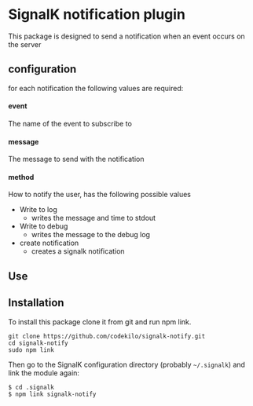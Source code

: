 # SignalK notification plugin

This package is designed to send a notification when an event occurs on the server

## configuration

for each notification the following values are required:

#### event
The name of the event to subscribe to

#### message 
The message to send with the notification

#### method
How to notify the user, has the following possible values

- Write to log
    + writes the message and time to stdout
- Write to debug
    + writes the message to the debug log
- create notification 
    + creates a signalk notification


## Use

## Installation

To install this package clone it from git and run npm link.

```
git clone https://github.com/codekilo/signalk-notify.git
cd signalk-notify
sudo npm link
```

Then go to the SignalK configuration directory (probably `~/.signalk`)  and link the module again:

```
$ cd .signalk 
$ npm link signalk-notify
```